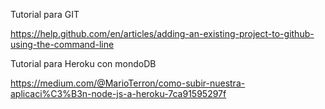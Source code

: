 Tutorial para GIT

https://help.github.com/en/articles/adding-an-existing-project-to-github-using-the-command-line

Tutorial para Heroku con mondoDB

https://medium.com/@MarioTerron/como-subir-nuestra-aplicaci%C3%B3n-node-js-a-heroku-7ca91595297f